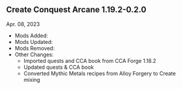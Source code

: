 ## Create Conquest Arcane 1.19.2-0.2.0
Apr. 08, 2023
- Mods Added:
- Mods Updated:
- Mods Removed:
- Other Changes:
  - Imported quests and CCA book from CCA Forge 1.18.2
  - Updated quests & CCA book
  - Converted Mythic Metals recipes from Alloy Forgery to Create mixing